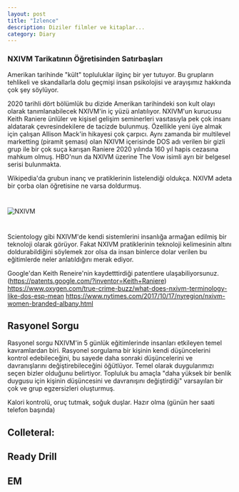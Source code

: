 ```yaml
---
layout: post
title: "İzlence"
description: Diziler filmler ve kitaplar...
category: Diary
---
```


### NXIVM Tarikatının Öğretisinden Satırbaşları

Amerikan tarihinde "kült" topluluklar ilginç bir yer tutuyor. Bu grupların tehlikeli ve skandallarla dolu geçmişi insan psikolojisi ve arayışımız hakkında çok şey söylüyor.

2020 tarihli dört bölümlük bu dizide Amerikan tarihindeki son kult olayı olarak tanımlanabilecek NXIVM'in iç yüzü anlatılıyor. NXIVM'un kurucusu Keith Raniere ünlüler ve kişisel gelişim seminerleri vasıtasıyla pek çok insanı aldatarak çevresindekilere de tacizde bulunmuş. Özellikle yeni üye almak için çalışan Allison Mack'in hikayesi çok çarpıcı. Aynı zamanda bir multilevel marketting (piramit şeması) olan NXIVM içerisinde DOS adı verilen bir gizli grup ile bir çok suça karışan Raniere 2020 yılında 160 yıl hapis cezasına mahkum olmuş. HBO'nun da NXIVM üzerine The Vow isimli ayrı bir belgesel serisi bulunmakta.

Wikipedia'da grubun inanç ve pratiklerinin listelendiği oldukça. NXIVM adeta bir çorba olan öğretisine ne varsa doldurmuş.

<div class="row" style="margin-bottom: 2.5rem; margin-top: 2.5rem;">
   <img class="u-max-full-width" src="https://upload.wikimedia.org/wikipedia/commons/3/3a/NXIVM_influences.png" alt="NXIVM">
</div>

Scientology gibi NXIVM'de kendi sistemlerini insanlığa armağan edilmiş bir teknoloji olarak görüyor. Fakat NXIVM pratiklerinin teknoloji kelimesinin altını doldurabildiğini söylemek zor olsa da insan binlerce dolar verilen bu eğitimlerde neler anlatıldığını merak ediyor. 

Google'dan Keith Reneire'nin kaydetttirdiği patentlere ulaşabiliyorsunuz. (https://patents.google.com/?inventor=Keith+Raniere)
https://www.oxygen.com/true-crime-buzz/what-does-nxivm-terminology-like-dos-esp-mean
https://www.nytimes.com/2017/10/17/nyregion/nxivm-women-branded-albany.html

## Rasyonel Sorgu

Rasyonel sorgu NXIVM'in 5 günlük eğitimlerinde insanları etkileyen temel kavramlardan biri. Rasyonel sorgulama bir kişinin kendi düşüncelerini kontrol edebileceğini, bu sayede daha sonraki düşüncelerini ve davranışlarını değiştirebileceğini öğütlüyor. Temel olarak duygularımızı seçen bizler olduğunu belirtiyor. Topluluk bu amaçla "daha yüksek bir benlik duygusu için kişinin düşüncesini ve davranışını değiştirdiği" varsayılan bir çok ve grup egzersizleri oluşturmuş.

Kalori kontrolü, oruç tutmak, soğuk duşlar. Hazır olma (günün her saati telefon başında)

## Colleteral:

## Ready Drill

## EM


